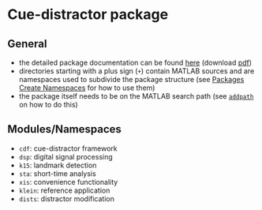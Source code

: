 Cue-distractor package
======================

General
-------

- the detailed package documentation can be found [here](https://github.com/murtex/cdp/blob/master/doc/cdp.pdf "package documentation") (download [pdf](https://github.com/murtex/cdp/raw/master/doc/cdp.pdf "package documentation"))
- directories starting with a plus sign (`+`) contain MATLAB sources and are namespaces used to subdivide the package structure (see [Packages Create Namespaces](https://www.mathworks.com/help/matlab/matlab_oop/scoping-classes-with-packages.html "MATLAB documentation") for how to use them)
- the package itself needs to be on the MATLAB search path (see [`addpath`](https://www.mathworks.com/help/matlab/ref/addpath.html "MATLAB documentation") on how to do this)

Modules/Namespaces
------------------

- `cdf`: cue-distractor framework
- `dsp`: digital signal processing
- `k15`: landmark detection
- `sta`: short-time analysis
- `xis`: convenience functionality
- `klein`: reference application
- `dists`: distractor modification

